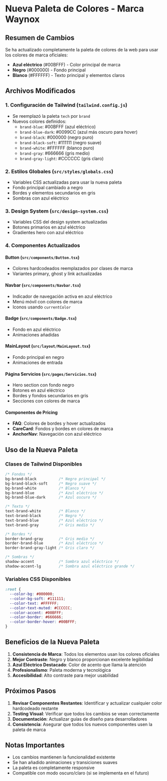 # Nueva Paleta de Colores - Marca Waynox

## Resumen de Cambios

Se ha actualizado completamente la paleta de colores de la web para usar los colores de marca oficiales:
- **Azul eléctrico** (#00BFFF) - Color principal de marca
- **Negro** (#000000) - Fondo principal
- **Blanco** (#FFFFFF) - Texto principal y elementos claros

## Archivos Modificados

### 1. Configuración de Tailwind (`tailwind.config.js`)
- Se reemplazó la paleta `tech` por `brand`
- Nuevos colores definidos:
  - `brand-blue`: #00BFFF (azul eléctrico)
  - `brand-blue-dark`: #0099CC (azul más oscuro para hover)
  - `brand-black`: #000000 (negro puro)
  - `brand-black-soft`: #111111 (negro suave)
  - `brand-white`: #FFFFFF (blanco puro)
  - `brand-gray`: #666666 (gris medio)
  - `brand-gray-light`: #CCCCCC (gris claro)

### 2. Estilos Globales (`src/styles/globals.css`)
- Variables CSS actualizadas para usar la nueva paleta
- Fondo principal cambiado a negro
- Bordes y elementos secundarios en gris
- Sombras con azul eléctrico

### 3. Design System (`src/design-system.css`)
- Variables CSS del design system actualizadas
- Botones primarios en azul eléctrico
- Gradientes hero con azul eléctrico

### 4. Componentes Actualizados

#### Button (`src/components/Button.tsx`)
- Colores hardcodeados reemplazados por clases de marca
- Variantes primary, ghost y link actualizadas

#### Navbar (`src/components/Navbar.tsx`)
- Indicador de navegación activa en azul eléctrico
- Menú móvil con colores de marca
- Iconos usando `currentColor`

#### Badge (`src/components/Badge.tsx`)
- Fondo en azul eléctrico
- Animaciones añadidas

#### MainLayout (`src/layout/MainLayout.tsx`)
- Fondo principal en negro
- Animaciones de entrada

#### Página Servicios (`src/pages/Servicios.tsx`)
- Hero section con fondo negro
- Botones en azul eléctrico
- Bordes y fondos secundarios en gris
- Secciones con colores de marca

#### Componentes de Pricing
- **FAQ**: Colores de bordes y hover actualizados
- **CareCard**: Fondos y bordes en colores de marca
- **AnchorNav**: Navegación con azul eléctrico

## Uso de la Nueva Paleta

### Clases de Tailwind Disponibles
```css
/* Fondos */
bg-brand-black          /* Negro principal */
bg-brand-black-soft     /* Negro suave */
bg-brand-white          /* Blanco */
bg-brand-blue           /* Azul eléctrico */
bg-brand-blue-dark      /* Azul oscuro */

/* Texto */
text-brand-white        /* Blanco */
text-brand-black        /* Negro */
text-brand-blue         /* Azul eléctrico */
text-brand-gray         /* Gris medio */

/* Bordes */
border-brand-gray       /* Gris medio */
border-brand-blue       /* Azul eléctrico */
border-brand-gray-light /* Gris claro */

/* Sombras */
shadow-accent           /* Sombra azul eléctrico */
shadow-accent-lg        /* Sombra azul eléctrico grande */
```

### Variables CSS Disponibles
```css
:root {
  --color-bg: #000000;
  --color-bg-soft: #111111;
  --color-text: #FFFFFF;
  --color-text-muted: #CCCCCC;
  --color-accent: #00BFFF;
  --color-border: #666666;
  --color-border-hover: #00BFFF;
}
```

## Beneficios de la Nueva Paleta

1. **Consistencia de Marca**: Todos los elementos usan los colores oficiales
2. **Mejor Contraste**: Negro y blanco proporcionan excelente legibilidad
3. **Azul Eléctrico Destacado**: Color de acento que llama la atención
4. **Profesionalismo**: Paleta moderna y tecnológica
5. **Accesibilidad**: Alto contraste para mejor usabilidad

## Próximos Pasos

1. **Revisar Componentes Restantes**: Identificar y actualizar cualquier color hardcodeado restante
2. **Testing Visual**: Verificar que todos los cambios se vean correctamente
3. **Documentación**: Actualizar guías de diseño para desarrolladores
4. **Consistencia**: Asegurar que todos los nuevos componentes usen la paleta de marca

## Notas Importantes

- Los cambios mantienen la funcionalidad existente
- Se han añadido animaciones y transiciones suaves
- La paleta es completamente responsive
- Compatible con modo oscuro/claro (si se implementa en el futuro)
